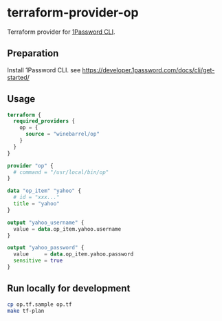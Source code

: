 # terraform-provider-op

Terraform provider for [1Password CLI](https://developer.1password.com/docs/cli/).

## Preparation

Install 1Password CLI.
see https://developer.1password.com/docs/cli/get-started/

## Usage

```tf
terraform {
  required_providers {
    op = {
      source = "winebarrel/op"
    }
  }
}

provider "op" {
  # command = "/usr/local/bin/op"
}

data "op_item" "yahoo" {
  # id = "xxx..."
  title = "yahoo"
}

output "yahoo_username" {
  value = data.op_item.yahoo.username
}

output "yahoo_password" {
  value     = data.op_item.yahoo.password
  sensitive = true
}
```

## Run locally for development

```sh
cp op.tf.sample op.tf
make tf-plan
```
